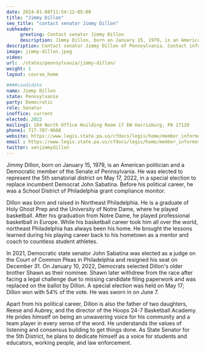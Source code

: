 ```yaml
---
date: 2024-01-08T11:54:12-05:00
title: "Jimmy Dillon"
seo_title: "contact senator Jimmy Dillon"
subheader:
     greeting: Contact senator Jimmy Dillon
     description: Jimmy Dillon, born on January 15, 1979, is an American politician and a Democratic member of the Senate of Pennsylvania. He was elected to represent the 5th senatorial district on May 17, 2022, in a special election to replace incumbent Democrat John Sabatina.
description: Contact senator Jimmy Dillon of Pennsylvania. Contact information for Jimmy Dillon includes email address, phone number, and mailing address.
image: jimmy-dillon.jpeg
video:
url:  /states/pennsylvania/jimmy-dillon/
weight: 1
layout: course_home

####candidate
name: Jimmy Dillon
state: Pennsylvania
party: Democratic
role: Senator
inoffice: current
elected: 2022
mailing1: 104 North Office Huilding Room 17 EW Harrisburg, PA 17120
phone1: 717-787-9608
website: https://www.legis.state.pa.us/cfdocs/legis/home/member_information/Senate_bio.cfm?id=1936/
email : https://www.legis.state.pa.us/cfdocs/legis/home/member_information/Senate_bio.cfm?id=1936/
twitter: senjimmydillon
---
```


Jimmy Dillon, born on January 15, 1979, is an American politician and a Democratic member of the Senate of Pennsylvania. He was elected to represent the 5th senatorial district on May 17, 2022, in a special election to replace incumbent Democrat John Sabatina. Before his political career, he was a School District of Philadelphia grant compliance monitor.

Dillon was born and raised in Northeast Philadelphia. He is a graduate of Holy Ghost Prep and the University of Notre Dame, where he played basketball. After his graduation from Notre Dame, he played professional basketball in Europe. While his basketball career took him all over the world, northeast Philadelphia has always been his home. He brought the lessons learned during his playing career back to his hometown as a mentor and coach to countless student athletes.

In 2021, Democratic state senator John Sabatina was elected as a judge on the Court of Common Pleas in Philadelphia and resigned his seat on December 31. On January 10, 2022, Democrats selected Dillon's older brother Shawn as their nominee. Shawn later withdrew from the race after facing a legal challenge due to missing candidate filing paperwork and was replaced on the ballot by Dillon. A special election was held on May 17; Dillon won with 54% of the vote. He was sworn in on June 7.

Apart from his political career, Dillon is also the father of two daughters, Reese and Aubrey, and the director of the Hoops 24-7 Basketball Academy. He prides himself on being an unwavering voice for his community and a team player in every sense of the word. He understands the values of listening and consensus building to get things done. As State Senator for the 5th District, he plans to dedicate himself as a voice for students and educators, working people, and law enforcement.
